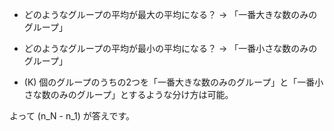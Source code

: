 * どのようなグループの平均が最大の平均になる？
→ 「一番大きな数のみのグループ」

* どのようなグループの平均が最小の平均になる？
→ 「一番小さな数のみのグループ」

* \(K\) 個のグループのうちの2つを「一番大きな数のみのグループ」と「一番小さな数のみのグループ」とするような分け方は可能。

よって \(n_N - n_1\) が答えです。